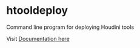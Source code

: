 # htooldeploy
Command line program for deploying Houdini tools

Visit [Documentation here](https://htooldeploy.readthedocs.io/en/latest/)
